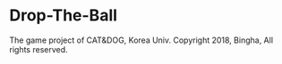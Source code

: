 # Drop-The-Ball
The game project of CAT&amp;DOG, Korea Univ.
Copyright 2018, Bingha, All rights reserved.
